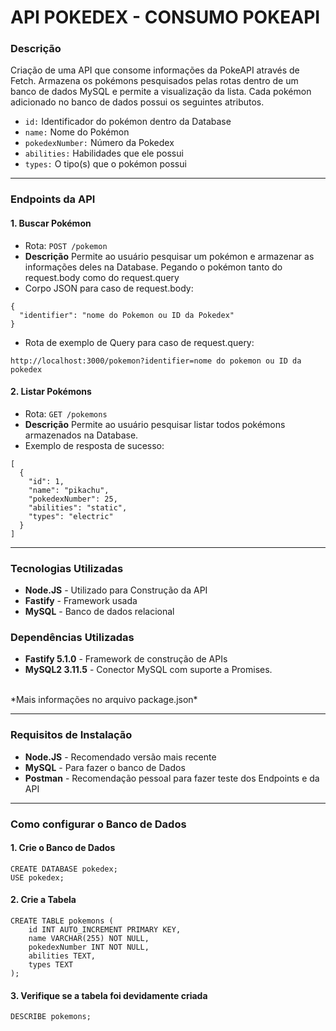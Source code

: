 # API POKEDEX - CONSUMO POKEAPI

### Descrição
Criação de uma API que consome informações da PokeAPI através de Fetch. Armazena os pokémons pesquisados pelas rotas dentro de um banco de dados MySQL e permite a visualização da lista. Cada pokémon adicionado no banco de dados possui os seguintes atributos.
- `id:` Identificador do pokémon dentro da Database
- `name:` Nome do Pokémon
- `pokedexNumber:` Número da Pokedex
- `abilities:` Habilidades que ele possui
- `types:` O tipo(s) que o pokémon possui

<hr>

### Endpoints da API
#### 1. Buscar Pokémon
- Rota: `POST /pokemon`
- **Descrição** Permite ao usuário pesquisar um pokémon e armazenar as informações deles na Database. Pegando o pokémon tanto do request.body como do request.query
- Corpo JSON para caso de request.body:
```
{
  "identifier": "nome do Pokemon ou ID da Pokedex"
}
```
- Rota de exemplo de Query para caso de request.query:
```
http://localhost:3000/pokemon?identifier=nome do pokemon ou ID da pokedex
```

#### 2. Listar Pokémons
- Rota: `GET /pokemons`
- **Descrição** Permite ao usuário pesquisar listar todos pokémons armazenados na Database.
- Exemplo de resposta de sucesso:
```
[
  {
    "id": 1,
    "name": "pikachu",
    "pokedexNumber": 25,
    "abilities": "static",
    "types": "electric"
  }
]
```

<hr>

### Tecnologias Utilizadas
- **Node.JS** - Utilizado para Construção da API
- **Fastify** - Framework usada
- **MySQL** - Banco de dados relacional
### Dependências Utilizadas
- **Fastify 5.1.0** - Framework de construção de APIs
- **MySQL2 3.11.5** - Conector MySQL com suporte a Promises.
<br>
*Mais informações no arquivo package.json*

<hr>

### Requisitos de Instalação
- **Node.JS** - Recomendado versão mais recente
- **MySQL** - Para fazer o banco de Dados
- **Postman** - Recomendação pessoal para fazer teste dos Endpoints e da API

<hr>

### Como configurar o Banco de Dados

#### 1. Crie o Banco de Dados
```
CREATE DATABASE pokedex;
USE pokedex;
```

#### 2. Crie a Tabela 
```
CREATE TABLE pokemons (
    id INT AUTO_INCREMENT PRIMARY KEY,
    name VARCHAR(255) NOT NULL,
    pokedexNumber INT NOT NULL,
    abilities TEXT,
    types TEXT
);
```

#### 3. Verifique se a tabela foi devidamente criada
```
DESCRIBE pokemons;
```